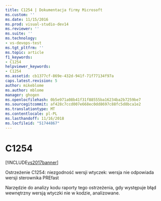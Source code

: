 ```yaml
---
title: C1254 | Dokumentacja firmy Microsoft
ms.custom: ''
ms.date: 11/15/2016
ms.prod: visual-studio-dev14
ms.reviewer: ''
ms.suite: ''
ms.technology:
- vs-devops-test
ms.tgt_pltfrm: ''
ms.topic: article
f1_keywords:
- C1254
helpviewer_keywords:
- C1254
ms.assetid: cb1377cf-869e-432d-941f-71f77134f97a
caps.latest.revision: 5
author: mikeblome
ms.author: mblome
manager: ghogen
ms.openlocfilehash: 0b5e971a08b41f31f88555ba16234ba2b7259be7
ms.sourcegitcommit: af428c7ccd007e668ec0dd8697c88fc5d8bca1e2
ms.translationtype: MT
ms.contentlocale: pl-PL
ms.lasthandoff: 11/16/2018
ms.locfileid: "51744867"
---
```

# <a name="c1254"></a>C1254
[!INCLUDE[vs2017banner](../includes/vs2017banner.md)]

Ostrzeżenie C1254: niezgodność wersji wtyczek: wersja nie odpowiada wersji sterownika PREfast  
  
 Narzędzie do analizy kodu raporty tego ostrzeżenia, gdy występuje błąd wewnętrzny wersją wtyczki nie w kodzie, analizowane.



